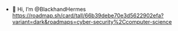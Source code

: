 - 👋 Hi, I’m @BlackhandHermes
https://roadmap.sh/card/tall/66b39debe70e3d5622902efa?variant=dark&roadmaps=cyber-security%2Ccomputer-science

<!---
BlackhandHermes/BlackhandHermes is a ✨ special ✨ repository because its `README.md` (this file) appears on your GitHub profile.
You can click the Preview link to take a look at your changes.
--->
